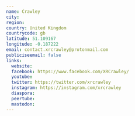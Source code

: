 ```yaml
---
name: Crawley
city:
region:
country: United Kingdom
countrycode: gb
latitude: 51.109167
longitude: -0.187222
email: contact.xrcrawley@protonmail.com
publiciseemail: false
links:
  website:
  facebook: https://www.facebook.com/XRCrawley/
  youtube:
  twitter: https://twitter.com/xrcrawley
  instagram: https://instagram.com/xrcrawley
  diaspora:
  peertube:
  mastodon:
---
```

